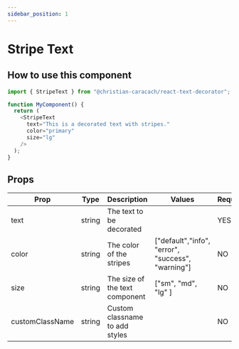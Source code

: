 ```yaml
---
sidebar_position: 1
---
```


# Stripe Text

## How to use this component

```javascript
import { StripeText } from "@christian-caracach/react-text-decorator";

function MyComponent() {
  return (
    <StripeText
      text="This is a decorated text with stripes."
      color="primary"
      size="lg"
    />
  );
}
```

## Props

| Prop            | Type   | Description                    | Values                                            | Required |
| --------------- | ------ | ------------------------------ | ------------------------------------------------- | -------- |
| text            | string | The text to be decorated       |                                                   | YES      |
| color           | string | The color of the stripes       | ["default","info", "error", "success", "warning"] | NO       |
| size            | string | The size of the text component | ["sm", "md", "lg" ]                               | NO       |
| customClassName | string | Custom classname to add styles |                                                   | NO       |
